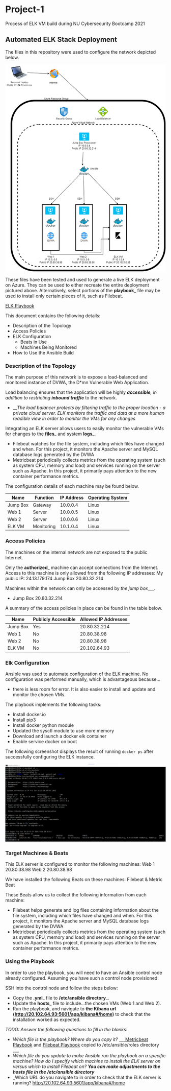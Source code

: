 # Project-1
Process of ELK VM build during NU Cybersecurity Bootcamp 2021

## Automated ELK Stack Deployment

The files in this repository were used to configure the network depicted below.

![Diagram](https://github.com/stazi13/Project-1/blob/main/DiagramAzure.png?raw=true "Diagram")

These files have been tested and used to generate a live ELK deployment on Azure. They can be used to either recreate the entire deployment pictured above. Alternatively, select portions of the __playbook___ file may be used to install only certain pieces of it, such as Filebeat.

[ELK Playbook](https://github.com/stazi13/Project-1/blob/main/ELKplaybook.txt?raw=true "ELK Playbook")

This document contains the following details:
- Description of the Topology
- Access Policies
- ELK Configuration
  - Beats in Use
  - Machines Being Monitored
- How to Use the Ansible Build

### Description of the Topology

The main purpose of this network is to expose a load-balanced and monitored instance of DVWA, the D*mn Vulnerable Web Application.

Load balancing ensures that the application will be highly ___accessible__, in addition to restricting __inbound traffic___ to the network.
- ___The load balancer protects by filtering traffic to the proper location - a private cloud server. ELK monitors the traffic and data at a more human readible view in order to monitor the VMs for any changes_

Integrating an ELK server allows users to easily monitor the vulnerable VMs for changes to the __files___ and system __logs___.
- Filebeat watches for the file system, including which files have changed and when. For this project, it monitors the Apache server and MySQL database logs generated by the DVWA
- Metricbeat periodically collects metrics from the operating system (such as system CPU, memory and load) and services running on the server such as Apache. In this project, it primarily pays attention to the new container performance metrics. 

The configuration details of each machine may be found below.

| Name     | Function    | IP Address | Operating System |
|----------|-------------|------------|------------------|
| Jump Box | Gateway     | 10.0.0.4   | Linux            |
| Web 1    | Server      | 10.0.0.5   | Linux            |
| Web 2    | Server      | 10.0.0.6   | Linux            |
| ELK VM   | Monitoring  | 10.1.0.4   | Linux            |

### Access Policies

The machines on the internal network are not exposed to the public Internet. 

Only the __authorized___ machine can accept connections from the Internet. Access to this machine is only allowed from the following IP addresses:
My public IP: 24.13.179.174
Jump Box 20.80.32.214


Machines within the network can only be accessed by _the jump box____.
- Jump Box 20.80.32.214

A summary of the access policies in place can be found in the table below.

| Name     | Publicly Accessible | Allowed IP Addresses |
|----------|---------------------|----------------------|
| Jump Box | Yes                 | 20.80.32.214         |
| Web 1    | No                  | 20.80.38.98          |
| Web 2    | No                  | 20.80.38.98          |
| ELK VM   | No                  | 20.102.64.93         |

### Elk Configuration

Ansible was used to automate configuration of the ELK machine. No configuration was performed manually, which is advantageous because...
- there is less room for error. It is also easier to install and update and monitor the chosen VMs. 

The playbook implements the following tasks:
- Install docker.io
- Install pip3
- Install docker python module
- Updated the sysctl module to use more memory
- Download and launch a docker elk container
- Enable service docker on boot

The following screenshot displays the result of running `docker ps` after successfully configuring the ELK instance.

![Docker ps](https://github.com/stazi13/Project-1/blob/main/9DockeronELK.png?raw=true "Docker ps")

### Target Machines & Beats
This ELK server is configured to monitor the following machines:
Web 1	 20.80.38.98
Web 2	 20.80.38.98

We have installed the following Beats on these machines:
Filebeat & Metric Beat

These Beats allow us to collect the following information from each machine:
- Filebeat helps generate and log files containing information about the file system, including which files have changed and when. For this project, it monitors the Apache server and MySQL database logs generated by the DVWA
- Metricbeat periodically collects metrics from the operating system (such as system CPU, memory and load) and services running on the server such as Apache. In this project, it primarily pays attention to the new container performance metrics. 

### Using the Playbook
In order to use the playbook, you will need to have an Ansible control node already configured. Assuming you have such a control node provisioned: 

SSH into the control node and follow the steps below:
- Copy the __.yml___ file to __/etc/ansible directory___.
- Update the __hosts___ file to include...the chosen VMs (Web 1 and Web 2). 
- Run the playbook, and navigate to __the Kibana url (http://20.102.64.93:5601/app/kibana#/home)__ to check that the installation worked as expected.

_TODO: Answer the following questions to fill in the blanks:_
- _Which file is the playbook? Where do you copy it?_ ___[Metricbeat Playbook](https://github.com/stazi13/Project-1/blob/main/MetricBeatPlaybook.png?raw=true "Metricbeat Playbook") and [Filebeat Playbook](https://github.com/stazi13/Project-1/blob/main/FileBeatPlaybook.png?raw=true "Filebeat Playbook") copied to /etc/ansible/roles directory ___
- _Which file do you update to make Ansible run the playbook on a specific machine? How do I specify which machine to install the ELK server on versus which to install Filebeat on?_ ___You can make adjustments to the hosts file in the /etc/ansible directory___
- _Which URL do you navigate to in order to check that the ELK server is running? http://20.102.64.93:5601/app/kibana#/home
